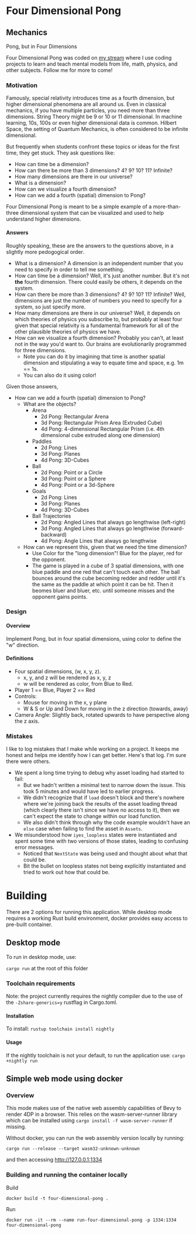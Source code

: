 # Four Dimensional Pong

## Mechanics

Pong, but in Four Dimensions

Four Dimensional Pong was coded on [my stream](https://twitch.tv/codingmentalmodels) where I use coding projects to learn and teach mental models from life, math, physics, and other subjects. Follow me for more to come!

### Motivation

Famously, special relativity introduces time as a fourth dimension, but higher dimensional phenomena are all around us.  Even in classical mechanics, if you have multiple particles, you need more than three dimensions.  String Theory might be 9 or 10 or 11 dimensional.  In machine learning, 10s, 100s or even higher dimensional data is common.  Hilbert Space, the setting of Quantum Mechanics, is often considered to be infinite dimensional.  

But frequently when students confront these topics or ideas for the first time, they get stuck.  They ask questions like:
* How can time be a dimension?
* How can there be more than 3 dimensions?  4?  9?  10?  11?  Infinite?
* How many dimensions are there in our universe?
* What is a dimension?
* How can we visualize a fourth dimension?
* How can we add a fourth (spatial) dimension to Pong?

Four Dimensional Pong is meant to be a simple example of a more-than-three dimensional system that can be visualized and used to help understand higher dimensions.  

#### Answers

Roughly speaking, these are the answers to the questions above, in a slightly more pedogogical order.

* What is a dimension?  A dimension is an independent number that you need to specify in order to tell me something.  
* How can time be a dimension?  Well, it's just another number.  But it's not **the** fourth dimension.   There could easily be others, it depends on the system.  
* How can there be more than 3 dimensions?  4?  9?  10?  11?  Infinite?  Well, dimensions are just the number of numbers you need to specify for a system, so just specify more.
* How many dimensions are there in our universe?  Well, it depends on which theories of physics you subscribe to, but probably at least four given that special relativity is a fundamental framework for all of the other plausible theories of physics we have.
* How can we visualize a fourth dimension?  Probably you can't, at least not in the way you'd want to.  Our brains are evolutionarily programmed for three dimensions.  
    * Note you can do it by imagining that time is another spatial dimension and stipulating a way to equate time and space, e.g. 1m == 1s.  
    * You can also do it using color!

Given those answers, 
* How can we add a fourth (spatial) dimension to Pong?  
    * What are the objects?
        * Arena
            * 2d Pong: Rectangular Arena
            * 3d Pong: Rectangular Prism Area (Extruded Cube)
            * 4d Pong: 4-dimensional Rectangular Prism (i.e. 4th dimensional cube extruded along one dimension)
        * Paddles
            * 2d Pong: Lines
            * 3d Pong: Planes
            * 4d Pong: 3D-Cubes
        * Ball
            * 2d Pong: Point or a Circle
            * 3d Pong: Point or a Sphere
            * 4d Pong: Point or a 3d-Sphere
        * Goals
            * 2d Pong: Lines
            * 3d Pong: Planes
            * 4d Pong: 3D-Cubes
        * Ball Trajectories
            * 2d Pong: Angled Lines that always go lengthwise (left-right)
            * 3d Pong: Angled Lines that always go lengthwise (forward-backward)
            * 4d Pong: Angle Lines that always go lengthwise
    * How can we represent this, given that we need the time dimension?  
        * Use Color for the "long dimension"!  Blue for the player, red for the opponent.
        * The game is played in a cube of 3 spatial dimensions, with one blue paddle and one red that can't touch each other.  The ball bounces around the cube becoming redder and redder until it's the same as the paddle at which point it can be hit.  Then it beomes bluer and bluer, etc. until someone misses and the opponent gains points.

### Design

#### Overview

Implement Pong, but in four spatial dimensions, using color to define the "w" direction.  

#### Definitions

* Four spatial dimensions, (w, x, y, z).  
    * x, y, and z will be rendered as x, y, z
    * w will be rendered as color, from Blue to Red.  
* Player 1 == Blue, Player 2 == Red
* Controls:
    * Mouse for moving in the x, y plane
    * W & S or Up and Down for moving in the z direction (towards, away)
* Camera Angle: Slightly back, rotated upwards to have perspective along the z axis.


### Mistakes

I like to log mistakes that I make while working on a project.  It keeps me honest and helps me identify how I can get better.  Here's that log.  I'm sure there were others.

* We spent a long time trying to debug why asset loading had started to fail:
    * But we hadn't written a minimal test to narrow down the issue.  This took 5 minutes and would have led to earlier progress.
    * We didn't recognize that if `load` doesn't block and there's nowhere where we're joining back the results of the asset loading thread (which clearly there isn't since we have no access to it), then we can't expect the state to change within our load function.  
    * We also didn't think through why the code example wouldn't have an `else` case when failing to find the asset in `Assets`.  
* We misunderstood how `iyes_loopless` states were instantiated and spent some time with two versions of those states, leading to confusing error messages.
    * Noticed that `NextState` was being used and thought about what that could be.
    * Bit the bullet on loopless states not being explicitly instantiated and tried to work out how that could be.

# Building

There are 2 options for running this application.  While desktop mode requires a working Rust build environment, docker provides easy access to pre-built container.


## Desktop mode

To run in desktop mode, use:

`cargo run` at the root of this folder

### Toolchain requirements
Note: the project currently requires the nightly compiler due to the use of the `-Zshare-generics=y` rustflag in Cargo.toml. 

#### Installation

To install:
`rustup toolchain install nightly`

#### Usage

If the nightly toolchain is not your default, to run the application use:
`cargo +nightly run`

## Simple web mode using docker

### Overview

This mode makes use of the native web assembly capabilities of Bevy to render 4DP in a browser. This relies on the wasm-server-runner library which can be installed using `cargo install -f wasm-server-runner` if missing.

Without docker, you can run the web assembly version locally by running:

`cargo run --release --target wasm32-unknown-unknown`

and then accessing http://127.0.0.1:1334

### Building and running the container locally

Build

`docker build -t four-dimensional-pong .`

Run

`docker run -it --rm --name run-four-dimensional-pong -p 1334:1334 four-dimensional-pong`